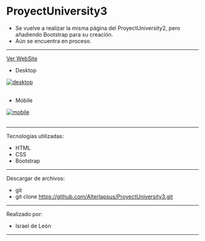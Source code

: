 # ProyectUniversity3

- Se vuelve a realizar la misma página del ProyectUniversity2, pero añadiendo Bootstrap para su creación.
- Aún se encuentra en proceso. 

---

<a href="https://sitedogi.netlify.app/index.html">Ver WebSite</a>

- Desktop

<a href="https://postimg.cc/sQYp4T1b" target="_blank"><img src="https://i.postimg.cc/gJ5Nd5pc/desktop.png" alt="desktop"/></a><br/><br/>

- Mobile

<a href="https://postimages.org/" target="_blank"><img src="https://i.postimg.cc/d3yn0BQ2/mobile.png" alt="mobile"/></a><br/><br/>

---

Tecnologías utilizadas:

- HTML 
- CSS
- Bootstrap

---


Descargar de archivos: 

- git 
- git clone https://github.com/Alterlapsus/ProyectUniversity3.git

---

Realizado por: 

- Israel de León 

---
